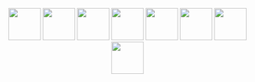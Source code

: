 <p align="center">
  <img src="https://github.com/sindresorhus/sindresorhus/raw/main/cat-typing.gif" width="64">
  <img src="https://github.com/sindresorhus/sindresorhus/raw/main/cat-typing.gif" width="64">
  <img src="https://github.com/sindresorhus/sindresorhus/raw/main/cat-typing.gif" width="64">
  <img src="https://github.com/sindresorhus/sindresorhus/raw/main/cat-typing.gif" width="64">
  <img src="https://github.com/sindresorhus/sindresorhus/raw/main/cat-typing.gif" width="64">
  <img src="https://github.com/sindresorhus/sindresorhus/raw/main/cat-typing.gif" width="64">
  <img src="https://github.com/sindresorhus/sindresorhus/raw/main/cat-typing.gif" width="64">
  <img src="https://github.com/sindresorhus/sindresorhus/raw/main/cat-typing.gif" width="64">
</p>
